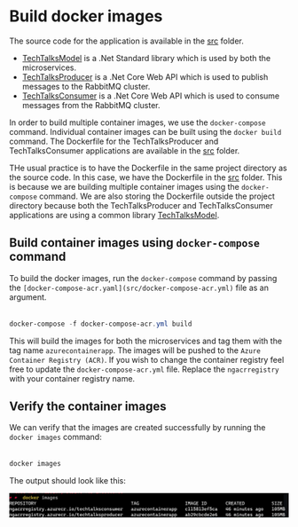 # Build docker images

The source code for the application is available in the [src](src) folder.

- [TechTalksModel](src/TechTalksModel/) is a .Net Standard library which is used by both the microservices.
- [TechTalksProducer](src/TechTalksProducer/) is a .Net Core Web API which is used to publish messages to the RabbitMQ cluster.
- [TechTalksConsumer](src/TechTalksConsumer/) is a .Net Core Web API which is used to consume messages from the RabbitMQ cluster.

In order to build multiple container images, we use the `docker-compose` command. Individual container images can be built using the `docker build` command. The Dockerfile for the TechTalksProducer and TechTalksConsumer applications are available in the [src](src) folder.

THe usual practice is to have the Dockerfile in the same project directory as the source code. In this case, we have the Dockerfile in the [src](src) folder. This is because we are building multiple container images using the `docker-compose` command. We are also storing the Dockerfile outside the project directory because both the TechTalksProducer and TechTalksConsumer applications are using a common library [TechTalksModel](src/TechTalksModel/).

## Build container images using `docker-compose` command

To build the docker images, run the `docker-compose` command by passing the `[docker-compose-acr.yaml](src/docker-compose-acr.yml)` file as an argument.

```Powershell

docker-compose -f docker-compose-acr.yml build

```

This will build the images for both the microservices and tag them with the tag name `azurecontainerapp`. The images will be pushed to the `Azure Container Registry (ACR)`. If you wish to change the container registry feel free to update the `docker-compose-acr.yml` file. Replace the `ngacrregistry` with your container registry name.

## Verify the container images

We can verify that the images are created successfully by running the `docker images` command:

```Powershell

docker images

```

The output should look like this:

![docker images](/images/docker-images.png)
